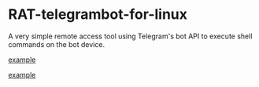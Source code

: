 # RAT-telegrambot-for-linux
A very simple remote access tool using Telegram's bot API to execute shell commands on the bot device.


[example]([https://github.com/user-attachments/assets/4948b373-61c5-4f05-91e6-68c739028275])


[example](https://github.com/yeeter727/RAT-telegrambot-for-linux/blob/9b78d44b111728e794fffc3255f28db34cda33e2/src/example.png)

